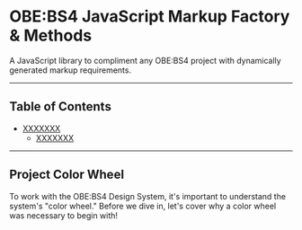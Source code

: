 # OBE:BS4 JavaScript Markup Factory & Methods
A JavaScript library to compliment any OBE:BS4 project with dynamically generated markup requirements.


---


## Table of Contents

* [XXXXXXX](#project-color-wheel)
    * [XXXXXXX](#list-of-color-wheel-colors)


---


## Project Color Wheel

To work with the OBE:BS4 Design System, it's important to understand the system's "color wheel." Before we dive in, let's cover why a color wheel was necessary to begin with!